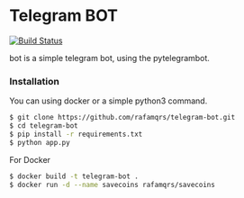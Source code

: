 # Telegram BOT


[![Build Status](https://travis-ci.org/joemccann/dillinger.svg?branch=master)](https://travis-ci.org/joemccann/dillinger)

bot is a simple telegram bot, using the pytelegrambot.

### Installation

You can using docker or a simple python3 command.
```sh
$ git clone https://github.com/rafamqrs/telegram-bot.git
$ cd telegram-bot
$ pip install -r requirements.txt
$ python app.py
```

For Docker

```sh
$ docker build -t telegram-bot .
$ docker run -d --name savecoins rafamqrs/savecoins
